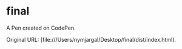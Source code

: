 # final

A Pen created on CodePen.

Original URL: [file:///Users/nymjargal/Desktop/final/dist/index.html).

